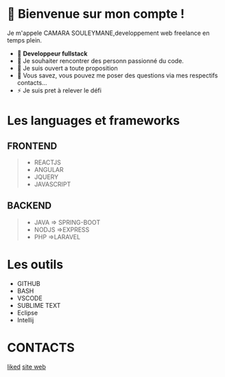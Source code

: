 
 # 🔭 Bienvenue sur mon compte !
   Je m'appele CAMARA SOULEYMANE,developpement web freelance en temps plein. 
- 🌱 **Developpeur fullstack**
- 👯 Je souhaiter rencontrer des personn passionné du code.
- 🤔 Je suis ouvert a toute proposition 
- 💬 Vous savez, vous pouvez me poser des questions via mes respectifs contacts...
- ⚡ Je suis pret à relever le défi

# Les languages et frameworks
 ## FRONTEND 
   >- REACTJS
   >- ANGULAR
   >- JQUERY
   >- JAVASCRIPT

## BACKEND
 
  >- JAVA
      => SPRING-BOOT
  >- NODJS 
      =>EXPRESS
  >- PHP
     =>LARAVEL

# Les outils
 - GITHUB
 - BASH
 - VSCODE
 - SUBLIME TEXT
 - Eclipse
 - Intellij
  
   
# CONTACTS
 
 [liked](https://www.linkedin.com/in/souleymane-camara-59b5ba1a2/)
 [site web](https://portfolio-camara.herokuapp.com)

<!--
**workhard2021/workhard2021** is a ✨ _special_ ✨ repository because its `README.md` (this file) appears on your GitHub profile.

Here are some ideas to get you started:
### Hi there 👋
- 🔭  Je suis camara camara souleymane ...
- 🌱 Je suis developpeur web  ...
- 👯 je chercher des personnes ou une equipe motiver pour l'amour des codes ...
- 🤔 je suis ouvert a toute proposition  ...
- 💬 vous savez vous pouvez me poser des question via mes respectifs contacts...
- 📫 How to reach me: ...
- 😄 Pronouns: ...
- ⚡ Fun fact: ...
-->
